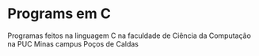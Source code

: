 # Programs em C
Programas feitos na linguagem C na faculdade de Ciência da Computação na PUC Minas campus Poços de Caldas
